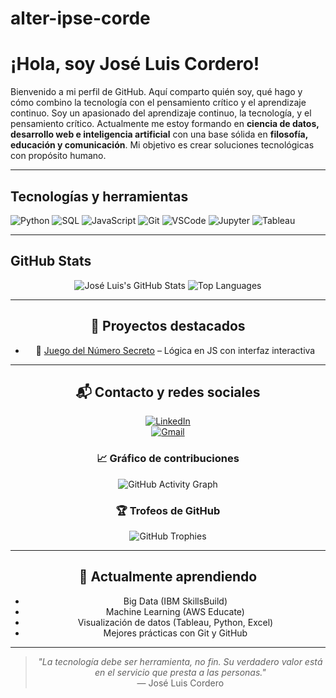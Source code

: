 # alter-ipse-corde
# ¡Hola, soy José Luis Cordero!
Bienvenido a mi perfil de GitHub. Aquí comparto quién soy, qué hago y cómo combino la tecnología con el pensamiento crítico y el aprendizaje continuo.
Soy un apasionado del aprendizaje continuo, la tecnología, y el pensamiento crítico.
Actualmente me estoy formando en **ciencia de datos, desarrollo web e inteligencia artificial** con una base sólida en **filosofía, educación y comunicación**.
Mi objetivo es crear soluciones tecnológicas con propósito humano.

---

## Tecnologías y herramientas

![Python](https://img.shields.io/badge/Python-3670A0?style=for-the-badge&logo=python&logoColor=white)
![SQL](https://img.shields.io/badge/SQL-07405E?style=for-the-badge&logo=postgresql&logoColor=white)
![JavaScript](https://img.shields.io/badge/JavaScript-F7DF1E?style=for-the-badge&logo=javascript&logoColor=black)
![Git](https://img.shields.io/badge/Git-F05032?style=for-the-badge&logo=git&logoColor=white)
![VSCode](https://img.shields.io/badge/VSCode-007ACC?style=for-the-badge&logo=visualstudiocode&logoColor=white)
![Jupyter](https://img.shields.io/badge/Jupyter-F37626?style=for-the-badge&logo=jupyter&logoColor=white)
![Tableau](https://img.shields.io/badge/Tableau-E97627?style=for-the-badge&logo=tableau&logoColor=white)

---

## GitHub Stats

<div align="center">

![José Luis's GitHub Stats](https://github-readme-stats.vercel.app/api?username=alter-ipse-coder&show_icons=true&theme=radical&count_private=true)
![Top Languages](https://github-readme-stats.vercel.app/api/top-langs/?username=alter-ipse-coder&layout=compact&theme=radical)

---

## 🚀 Proyectos destacados

- 🎲 [Juego del Número Secreto](https://github.com/alter-ipse-coder/numeroSecreto) – Lógica en JS con interfaz interactiva

---

## 📬 Contacto y redes sociales

[![LinkedIn](https://img.shields.io/badge/LinkedIn-0077B5?style=flat-square&logo=linkedin&logoColor=white)](https://www.linkedin.com/in/jose-luis-cordero-/)  
[![Gmail](https://img.shields.io/badge/Gmail-D14836?style=flat-square&logo=gmail&logoColor=white)](mailto:jcordero.jlcc@gmail.com)

### 📈 Gráfico de contribuciones

![GitHub Activity Graph](https://github-readme-activity-graph.vercel.app/graph?username=alter-ipse-coder&theme=react-dark&hide_border=true)

### 🏆 Trofeos de GitHub

![GitHub Trophies](https://github-profile-trophy.vercel.app/?username=alter-ipse-coder&theme=monokai&margin-w=10&no-bg=true&row=1&column=7)

---

## 🌱 Actualmente aprendiendo

- Big Data (IBM SkillsBuild)
- Machine Learning (AWS Educate)
- Visualización de datos (Tableau, Python, Excel)
- Mejores prácticas con Git y GitHub

---

> *"La tecnología debe ser herramienta, no fin. Su verdadero valor está en el servicio que presta a las personas."*  
> — José Luis Cordero
